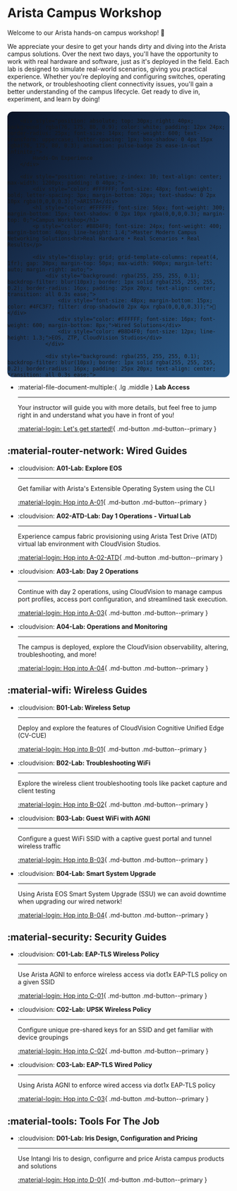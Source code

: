 # Arista Campus Workshop

Welcome to our Arista hands-on campus workshop! 🚀

We appreciate your desire to get your hands dirty and diving into the Arista campus solutions. Over the next two days, you'll have the opportunity to work with real hardware and software, just as it's deployed in the field. Each lab is designed to simulate real-world scenarios, giving you practical experience. Whether you're deploying and configuring switches, operating the network, or troubleshooting client connectivity issues, you'll gain a better understanding of the campus lifecycle. Get ready to dive in, experiment, and learn by doing!

<div style="width: 100%; margin: 20px 0;">
    <div style="width: 100%; height: 600px; background: linear-gradient(135deg, #0B1426 0%, #1E3A5F 50%, #2B5A87 100%); position: relative; overflow: hidden; display: flex; align-items: center; justify-content: center; font-family: 'Segoe UI', Tahoma, Geneva, Verdana, sans-serif; border-radius: 12px;">
        
        <div style="position: absolute; top: 0; left: 0; width: 100%; height: 100%; background-image: radial-gradient(circle at 25% 25%, rgba(255,255,255,0.1) 2px, transparent 2px), radial-gradient(circle at 75% 75%, rgba(255,255,255,0.05) 1px, transparent 1px); background-size: 60px 60px, 40px 40px; animation: float 20s ease-in-out infinite;"></div>
        
        <div style="position: absolute; top: 0; left: 0; width: 100%; height: 100%; pointer-events: none; z-index: 5;">
            <div style="position: absolute; width: 80px; height: 20px; background: linear-gradient(45deg, #2196F3, #64B5F6); border-radius: 4px; box-shadow: 0 4px 15px rgba(33, 150, 243, 0.3); top: 15%; left: 10%; animation: float-switch 15s ease-in-out infinite;"></div>
            <div style="position: absolute; width: 80px; height: 20px; background: linear-gradient(45deg, #2196F3, #64B5F6); border-radius: 4px; box-shadow: 0 4px 15px rgba(33, 150, 243, 0.3); top: 25%; right: 15%; animation: float-switch 18s ease-in-out infinite reverse;"></div>
            <div style="position: absolute; width: 80px; height: 20px; background: linear-gradient(45deg, #2196F3, #64B5F6); border-radius: 4px; box-shadow: 0 4px 15px rgba(33, 150, 243, 0.3); bottom: 20%; left: 8%; animation: float-switch 12s ease-in-out infinite;"></div>
        </div>

        <div style="position: absolute; top: 0; left: 0; width: 100%; height: 100%; pointer-events: none;">
            <div style="position: absolute; background: linear-gradient(90deg, transparent, rgba(79, 195, 247, 0.6), transparent); height: 2px; animation: pulse-line 3s ease-in-out infinite; top: 30%; left: 20%; width: 200px; transform: rotate(25deg);"></div>
            <div style="position: absolute; background: linear-gradient(90deg, transparent, rgba(79, 195, 247, 0.6), transparent); height: 2px; animation: pulse-line 3s ease-in-out infinite; top: 60%; right: 25%; width: 150px; transform: rotate(-15deg);"></div>
            <div style="position: absolute; background: linear-gradient(90deg, transparent, rgba(79, 195, 247, 0.6), transparent); height: 2px; animation: pulse-line 3s ease-in-out infinite; bottom: 35%; left: 15%; width: 180px; transform: rotate(45deg);"></div>
        </div>

        <div style="position: absolute; top: 30px; right: 40px; background: rgba(76, 175, 80, 0.9); color: white; padding: 12px 24px; border-radius: 25px; font-size: 14px; font-weight: 600; text-transform: uppercase; letter-spacing: 1px; box-shadow: 0 4px 15px rgba(76, 175, 80, 0.3); animation: pulse-badge 2s ease-in-out infinite;">
            Hands-On Experience
        </div>

        <div style="position: relative; z-index: 10; text-align: center; max-width: 1200px; padding: 0 40px;">
            <div style="color: #FFFFFF; font-size: 48px; font-weight: bold; letter-spacing: 3px; margin-bottom: 20px; text-shadow: 0 2px 10px rgba(0,0,0,0.3);">ARISTA</div>
            <h1 style="color: #FFFFFF; font-size: 56px; font-weight: 300; margin-bottom: 15px; text-shadow: 0 2px 10px rgba(0,0,0,0.3); margin-top: 0;">Campus Workshop</h1>
            <p style="color: #B8D4F0; font-size: 24px; font-weight: 400; margin-bottom: 40px; line-height: 1.4;">Master Modern Campus Networking Solutions<br>Real Hardware • Real Scenarios • Real Results</p>
            
            <div style="display: grid; grid-template-columns: repeat(4, 1fr); gap: 30px; margin-top: 50px; max-width: 900px; margin-left: auto; margin-right: auto;">
                <div style="background: rgba(255, 255, 255, 0.1); backdrop-filter: blur(10px); border: 1px solid rgba(255, 255, 255, 0.2); border-radius: 16px; padding: 25px 20px; text-align: center; transition: all 0.3s ease;">
                    <div style="font-size: 48px; margin-bottom: 15px; color: #4FC3F7; filter: drop-shadow(0 2px 4px rgba(0,0,0,0.3));">🔌</div>
                    <div style="color: #FFFFFF; font-size: 16px; font-weight: 600; margin-bottom: 8px;">Wired Solutions</div>
                    <div style="color: #B8D4F0; font-size: 12px; line-height: 1.3;">EOS, ZTP, CloudVision Studios</div>
                </div>
                
                <div style="background: rgba(255, 255, 255, 0.1); backdrop-filter: blur(10px); border: 1px solid rgba(255, 255, 255, 0.2); border-radius: 16px; padding: 25px 20px; text-align: center; transition: all 0.3s ease;">
                    <div style="font-size: 48px; margin-bottom: 15px; color: #4FC3F7; filter: drop-shadow(0 2px 4px rgba(0,0,0,0.3));">📡</div>
                    <div style="color: #FFFFFF; font-size: 16px; font-weight: 600; margin-bottom: 8px;">Wireless Edge</div>
                    <div style="color: #B8D4F0; font-size: 12px; line-height: 1.3;">CV-CUE, WiFi 6E/7, AGNI</div>
                </div>
                
                <div style="background: rgba(255, 255, 255, 0.1); backdrop-filter: blur(10px); border: 1px solid rgba(255, 255, 255, 0.2); border-radius: 16px; padding: 25px 20px; text-align: center; transition: all 0.3s ease;">
                    <div style="font-size: 48px; margin-bottom: 15px; color: #4FC3F7; filter: drop-shadow(0 2px 4px rgba(0,0,0,0.3));">🛡️</div>
                    <div style="color: #FFFFFF; font-size: 16px; font-weight: 600; margin-bottom: 8px;">Security</div>
                    <div style="color: #B8D4F0; font-size: 12px; line-height: 1.3;">EAP-TLS, UPSK, Zero Trust</div>
                </div>
                
                <div style="background: rgba(255, 255, 255, 0.1); backdrop-filter: blur(10px); border: 1px solid rgba(255, 255, 255, 0.2); border-radius: 16px; padding: 25px 20px; text-align: center; transition: all 0.3s ease;">
                    <div style="font-size: 48px; margin-bottom: 15px; color: #4FC3F7; filter: drop-shadow(0 2px 4px rgba(0,0,0,0.3));">📊</div>
                    <div style="color: #FFFFFF; font-size: 16px; font-weight: 600; margin-bottom: 8px;">Observability</div>
                    <div style="color: #B8D4F0; font-size: 12px; line-height: 1.3;">Monitoring, Analytics, AI Insights</div>
                </div>
            </div>
        </div>
    </div>
</div>

<style>
@keyframes float {
    0%, 100% { transform: translateY(0px); }
    50% { transform: translateY(-10px); }
}

@keyframes float-switch {
    0%, 100% { transform: translateY(0px) rotate(0deg); opacity: 0.6; }
    50% { transform: translateY(-20px) rotate(2deg); opacity: 0.8; }
}

@keyframes pulse-line {
    0%, 100% { opacity: 0.3; }
    50% { opacity: 1; }
}

@keyframes pulse-badge {
    0%, 100% { transform: scale(1); }
    50% { transform: scale(1.05); }
}

@media (max-width: 768px) {
    .banner-content h1 { font-size: 36px !important; }
    .banner-content p { font-size: 18px !important; }
    .solutions-grid { grid-template-columns: repeat(2, 1fr) !important; gap: 20px !important; }
}
</style>

<div class="grid cards" markdown>

- :material-file-document-multiple:{ .lg .middle } **Lab Access**

    ---

    Your instructor will guide you with more details, but feel free to jump right in and understand what you have in front of you!

    [:material-login: Let's get started!](./lab/access.md){ .md-button .md-button--primary }

</div>

## :material-router-network: Wired Guides

<div class="grid cards" markdown>

- :cloudvision: **A01-Lab: Explore EOS**

    ---

    Get familiar with Arista's Extensible Operating System using the CLI

    [:material-login: Hop into A-01](./a_wired/a01_lab.md){ .md-button .md-button--primary }

<!-- - :cloudvision: **A02-Lab: Day 1 Operations**

    ---

    Get started with onboarding new Arista EOS switches using ZTP, CloudVision, and our Campus Studios.

    [:material-login: Hop into A-02](./a_wired/a02_lab.md){ .md-button .md-button--primary } -->

- :cloudvision: **A02-ATD-Lab: Day 1 Operations - Virtual Lab**

    ---

    Experience campus fabric provisioning using Arista Test Drive (ATD) virtual lab environment with CloudVision Studios.

    [:material-login: Hop into A-02-ATD](./a_wired/a02_atd.md){ .md-button .md-button--primary }

- :cloudvision: **A03-Lab: Day 2 Operations**

    ---

    Continue with day 2 operations, using CloudVision to manage campus port profiles, access port configuration, and streamlined task execution.

    [:material-login: Hop into A-03](./a_wired/a03_lab.md){ .md-button .md-button--primary }

- :cloudvision: **A04-Lab: Operations and Monitoring**

    ---

    The campus is deployed, explore the CloudVision observability, altering, troubleshooting, and more!

    [:material-login: Hop into A-04](./a_wired/a04_lab.md){ .md-button .md-button--primary }

</div>

## :material-wifi: Wireless Guides

<div class="grid cards" markdown>


- :cloudvision: **B01-Lab: Wireless Setup**

    ---

    Deploy and explore the features of CloudVision Cognitive Unified Edge (CV-CUE)

    [:material-login: Hop into B-01](./b_wireless/b01_lab.md){ .md-button .md-button--primary }

- :cloudvision: **B02-Lab: Troubleshooting WiFi**

    ---

    Explore the wireless client troubleshooting tools like packet capture and client testing

    [:material-login: Hop into B-02](./b_wireless/b02_lab.md){ .md-button .md-button--primary }

- :cloudvision: **B03-Lab: Guest WiFi with AGNI**

    ---

    Configure a guest WiFi SSID with a captive guest portal and tunnel wireless traffic

    [:material-login: Hop into B-03](./b_wireless/b03_lab.md){ .md-button .md-button--primary }

- :cloudvision: **B04-Lab: Smart System Upgrade**

    ---

    Using Arista EOS Smart System Upgrade (SSU) we can avoid downtime when upgrading our wired network!

    [:material-login: Hop into B-04](./b_wireless/b04_lab.md){ .md-button .md-button--primary }

</div>

## :material-security: Security Guides

<div class="grid cards" markdown>

- :cloudvision: **C01-Lab: EAP-TLS Wireless Policy**

    ---

    Use Arista AGNI to enforce wireless access via dot1x EAP-TLS policy on a given SSID

    [:material-login: Hop into C-01](./c_security/c01_lab.md){ .md-button .md-button--primary }

- :cloudvision: **C02-Lab: UPSK Wireless Policy**

    ---

    Configure unique pre-shared keys for an SSID and get familiar with device groupings

    [:material-login: Hop into C-02](./c_security/c02_lab.md){ .md-button .md-button--primary }

- :cloudvision: **C03-Lab: EAP-TLS Wired Policy**

    ---

    Using Arista AGNI to enforce wired access via dot1x EAP-TLS policy

    [:material-login: Hop into C-03](./c_security/c03_lab.md){ .md-button .md-button--primary }

<!-- - :cloudvision: **C04-Lab: Multi-Domain Segmentation Services**

    ---

    Using Arista Multi-Domain Segmentation Services (MSS) for standards-based, non-proprietary, intelligent and dynamic network segmentation

    [:material-login: Hop into C-04](./references/under_constructions.md){ .md-button .md-button--primary } -->

<!-- - :cloudvision: **C05-Lab: Network Detect and Response (NDR)**

    ---

    Using Arista NDR to detect and respond to network anomolous behavior and unauthorized acces

    [:material-login: Hop into C-05](./references/under_constructions.md){ .md-button .md-button--primary } -->

</div>

<!-- ## :material-eye-outline: Network Observability

<div class="grid cards" markdown>

- :cloudvision: **O01-Lab: Universal Network Observability with CloudVision**

    ---

    Use CloudVision to monitor and troubleshoot your network

    [:material-login: Hop into O-01](./references/under_constructions.md){ .md-button .md-button--primary }

</div> -->

## :material-tools: Tools For The Job

<div class="grid cards" markdown>

- :cloudvision: **D01-Lab: Iris Design, Configuration and Pricing**

    ---

    Use Intangi Iris to design, configurre and price Arista campus products and solutions

    [:material-login: Hop into D-01](./references/config_tools.md){ .md-button .md-button--primary }

<!-- - :cloudvision: **D02-Lab: AROC**

    ---

    Use Arista Order and Configuration (AROC) to create bill of materials 

    [:material-login: Hop into D-02](./references/under_constructions.md){ .md-button .md-button--primary }

- :cloudvision: **D03-Lab: CPQ**

    ---

    Use Configure Price Quote (CPQ) to quote Arista approved BOMs

    [:material-login: Hop into D-03](./references/under_constructions.md){ .md-button .md-button--primary } -->

</div>